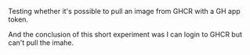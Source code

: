 Testing whether it's possible to pull an image from GHCR with a GH app token.

And the conclusion of this short experiment was I can login to GHCR but can't pull the imahe.
